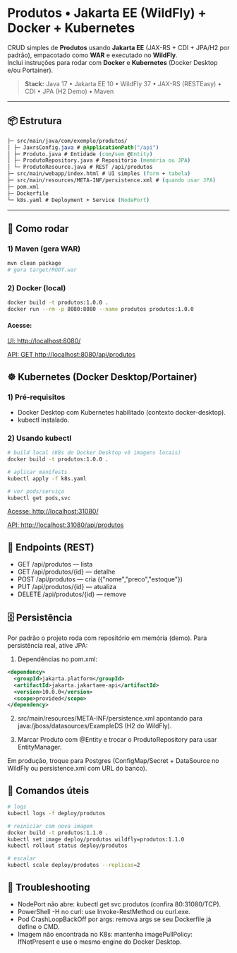 # Produtos • Jakarta EE (WildFly) + Docker + Kubernetes

CRUD simples de **Produtos** usando **Jakarta EE** (JAX-RS + CDI + JPA/H2 por padrão), empacotado como **WAR** e executado no **WildFly**.  
Inclui instruções para rodar com **Docker** e **Kubernetes** (Docker Desktop e/ou Portainer).

> **Stack:** Java 17 • Jakarta EE 10 • WildFly 37 • JAX-RS (RESTEasy) • CDI • JPA (H2 Demo) • Maven

---

## 📦 Estrutura

```css
├─ src/main/java/com/exemplo/produtos/
│ ├─ JaxrsConfig.java # @ApplicationPath("/api")
│ ├─ Produto.java # Entidade (com/sem @Entity)
│ ├─ ProdutoRepository.java # Repositório (memória ou JPA)
│ └─ ProdutoResource.java # REST /api/produtos
├─ src/main/webapp/index.html # UI simples (form + tabela)
├─ src/main/resources/META-INF/persistence.xml # (quando usar JPA)
├─ pom.xml
├─ Dockerfile
└─ k8s.yaml # Deployment + Service (NodePort)
```

---

## 🚀 Como rodar

### 1) Maven (gera WAR)

```bash
mvn clean package
# gera target/ROOT.war
```

### 2) Docker (local)

```sh
docker build -t produtos:1.0.0 .
docker run --rm -p 8080:8080 --name produtos produtos:1.0.0
```

#### Acesse:

[UI: http://localhost:8080/](http://localhost:8080/)

[API: GET http://localhost:8080/api/produtos](http://localhost:8080/api/produtos) 

## ☸️ Kubernetes (Docker Desktop/Portainer)

### 1) Pré-requisitos

- Docker Desktop com Kubernetes habilitado (contexto docker-desktop).
- kubectl instalado.

### 2) Usando kubectl

```bash
# build local (K8s do Docker Desktop vê imagens locais)
docker build -t produtos:1.0.0 .

# aplicar manifests
kubectl apply -f k8s.yaml

# ver pods/serviço
kubectl get pods,svc
```

[Acesse: http://localhost:31080/](http://localhost:31080/)

[API: http://localhost:31080/api/produtos](http://localhost:31080/api/produtos)

## 🧪 Endpoints (REST)

- GET /api/produtos — lista
- GET /api/produtos/{id} — detalhe
- POST /api/produtos — cria ({"nome","preco","estoque"})
- PUT /api/produtos/{id} — atualiza
- DELETE /api/produtos/{id} — remove

## 🗄️ Persistência

Por padrão o projeto roda com repositório em memória (demo).
Para persistência real, ative JPA:

1. Dependências no pom.xml:

```xml
<dependency>
  <groupId>jakarta.platform</groupId>
  <artifactId>jakarta.jakartaee-api</artifactId>
  <version>10.0.0</version>
  <scope>provided</scope>
</dependency>
```

2. src/main/resources/META-INF/persistence.xml apontando para java:/jboss/datasources/ExampleDS (H2 do WildFly).

3. Marcar Produto com @Entity e trocar o ProdutoRepository para usar EntityManager.

Em produção, troque para Postgres (ConfigMap/Secret + DataSource no WildFly ou persistence.xml com URL do banco).

## 🧰 Comandos úteis

```sh
# logs
kubectl logs -f deploy/produtos

# reiniciar com nova imagem
docker build -t produtos:1.1.0 .
kubectl set image deploy/produtos wildfly=produtos:1.1.0
kubectl rollout status deploy/produtos

# escalar
kubectl scale deploy/produtos --replicas=2

```
## 🐞 Troubleshooting

- NodePort não abre: kubectl get svc produtos (confira 80:31080/TCP).
- PowerShell -H no curl: use Invoke-RestMethod ou curl.exe.
- Pod CrashLoopBackOff por args: remova args se seu Dockerfile já define o CMD.
- Imagem não encontrada no K8s: mantenha imagePullPolicy: IfNotPresent e use o mesmo engine do Docker Desktop.

